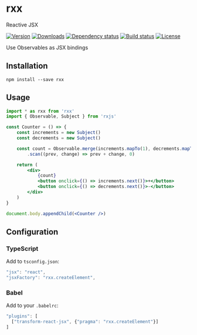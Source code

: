 
# rxx

Reactive JSX

[![Version](https://img.shields.io/npm/v/rxx.svg)](https://www.npmjs.com/package/rxx)
[![Downloads](https://img.shields.io/npm/dt/rxx.svg)](https://www.npmjs.com/package/rxx)
[![Dependency status](https://david-dm.org/felixfbecker/rxx/status.svg)](https://david-dm.org/felixfbecker/rxx#info=dependencies)
[![Build status](https://travis-ci.org/felixfbecker/rxx.svg?branch=master)](https://travis-ci.org/felixfbecker/rxx)
[![License](https://img.shields.io/npm/l/rxx.svg)](https://github.com/felixfbecker/rxx/blob/master/LICENSE.txt)

Use Observables as JSX bindings

## Installation
```
npm install --save rxx
```

## Usage
```jsx
import * as rxx from 'rxx'
import { Observable, Subject } from 'rxjs'

const Counter = () => {
    const increments = new Subject()
    const decrements = new Subject()

    const count = Observable.merge(increments.mapTo(1), decrements.mapTo(-1))
        .scan((prev, change) => prev + change, 0)

    return (
        <div>
            {count}
            <button onclick={() => increments.next()}>+</button>
            <button onclick={() => decrements.next()}>-</button>
        </div>
    )
}

document.body.appendChild(<Counter />)
```


## Configuration

### TypeScript

Add to `tsconfig.json`:

```js
"jsx": "react",
"jsxFactory": "rxx.createElement",
```

### Babel

Add to your `.babelrc`:

```js
"plugins": [
  ["transform-react-jsx", {"pragma": "rxx.createElement"}]
]
```
